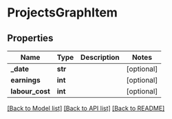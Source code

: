 # ProjectsGraphItem

## Properties

Name | Type | Description | Notes
------------ | ------------- | ------------- | -------------
**_date** | **str** |  | [optional] 
**earnings** | **int** |  | [optional] 
**labour_cost** | **int** |  | [optional] 

[[Back to Model list]](../README.md#documentation-for-models) [[Back to API list]](../README.md#documentation-for-api-endpoints) [[Back to README]](../README.md)


